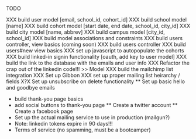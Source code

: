TODO

XXX build user model [email, school_id, cohort_id]
XXX build school model [name]
XXX build cohort model [start date, end date, school_id, city_id]
XXX build city model [name, abbrev]
XXX build campus model [city_id, school_id]
XXX build model associations and constraints
XXX build users controller, view basics (coming soon)
XXX build users controller
XXX build users#new view basics
XXX set up javascript to autopopulate the cohorts
XXX build linked-in signin functionality [oauth, add key to user model]
XXX build the link to the database with the emails and user info
XXX Refactor the crap out of the linkedin code!!! >> Model
XXX build the mailchimp list integration
XXX Set up Gibbon
XXX set up proper mailing list heirarchy / fields
X?X Set up unsubscribe on delete functionality
  ** Set up basic hello and goodbye emails
* build thank-you page basics
* add social buttons to thank-you page
  ** Create a twitter account
  ** Create a facebook page
* Set up the actual mailing service to use in production (mailgun?)
* Note: linkedin tokens expire in 90 days!!!
* Terms of service (no spamming, must be a bootcamper)